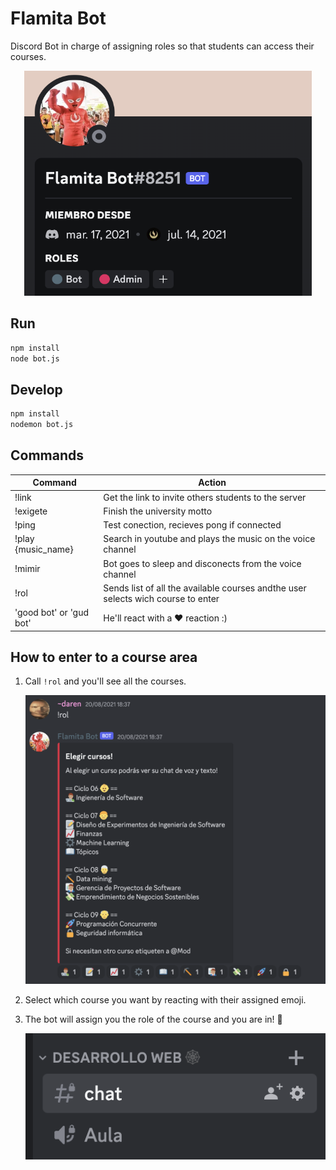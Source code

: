 # Flamita Bot

Discord Bot in charge of assigning roles so that students can access their courses.

<p align="center">
  <img width="460" height="360" src="imgs/flamitabot.png">
</p>

## Run

```sh
npm install
node bot.js
```

## Develop

```sh
npm install
nodemon bot.js
```

## Commands

| Command                 | Action                                                                           |
| ----------------------- | -------------------------------------------------------------------------------- |
| !link                   | Get the link to invite others students to the server                             |
| !exigete                | Finish the university motto                                                      |
| !ping                   | Test conection, recieves pong if connected                                       |
| !play {music_name}      | Search in youtube and plays the music on the voice channel                       |
| !mimir                  | Bot goes to sleep and disconects from the voice channel                          |
| !rol                    | Sends list of all the available courses andthe user selects wich course to enter |
| 'good bot' or 'gud bot' | He'll react with a ❤️ reaction :)                                                |

## How to enter to a course area

1. Call `!rol` and you'll see all the courses.

   ![](imgs/flamitarol.png)

2. Select which course you want by reacting with their assigned emoji.

3. The bot will assign you the role of the course and you are in! 🥳

   ![](imgs/class.png)
